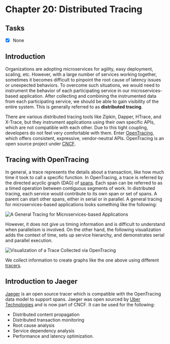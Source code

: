# Chapter 20: Distributed Tracing

## Tasks
- [x] None

## Introduction

Organizations are adopting microservices for agility, easy deployment, scaling, etc. However, with a large number of services working together, sometimes it becomes difficult to pinpoint the root cause of latency issues or unexpected behaviors. To overcome such situations, we would need to instrument the behavior of each participating service in our microservices-based application. After collecting and combining the instrumented data from each participating service, we should be able to gain visibility of the entire system. This is generally referred to as **distributed tracing**.

There are various distributed tracing tools like Zipkin, Dapper, HTrace, and X-Trace, but they instrument applications using their own specific APIs, which are not compatible with each other. Due to this tight coupling, developers do not feel very comfortable with them. Enter [OpenTracing](http://opentracing.io), which offers consistent, expressive, vendor-neutral APIs. OpenTracing is an open source project under [CNCF](https://cncf.io).

## Tracing with OpenTracing

In general, a trace represents the details about a transaction, like how much time it took to call a specific function. In OpenTracing, a trace is referred by the directed acyclic graph (DAG) of [spans](https://opentracing.io/specification/#the-opentracing-data-model). Each span can be referred to as a timed operation between contiguous segments of work. In distributed tracing, each service would contribute to its own span or set of spans. A parent can start other spans, either in serial or in parallel. A general tracing for microservices-based applications looks something like the following:

![A General Tracing for Microservices-based Applications](./img/img_0.jpg)

However, it does not give us timing information and is difficult to understand when parallelism is involved. On the other hand, the following visualization adds the context of time, sets up service hierarchy, and demonstrates serial and parallel execution.

![Visualization of a Trace Collected via OpenTracing](./img/img_1.jpg)

We collect information to create graphs like the one above using different [tracers](https://opentracing.io/docs/supported-tracers).

## Introduction to Jaeger

[Jaeger](https://jaegertracing.io) is an open source tracer which is compatible with the OpenTracing data model to support spans. Jaeger was open sourced by [Uber Technologies](https://uber.github.io) and is now part of CNCF. It can be used for the following:
* Distributed content propagation
* Distributed transaction monitoring
* Root cause analysis
* Service dependency analysis
* Performance and latency optimization.
